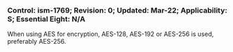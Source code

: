 ### Control: ism-1769; Revision: 0; Updated: Mar-22; Applicability: S; Essential Eight: N/A
<p>When using AES for encryption, AES-128, AES-192 or AES-256 is used, preferably AES-256.</p>